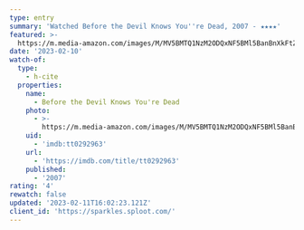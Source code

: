 ```yaml
---
type: entry
summary: 'Watched Before the Devil Knows You''re Dead, 2007 - ★★★★'
featured: >-
  https://m.media-amazon.com/images/M/MV5BMTQ1NzM2ODQxNF5BMl5BanBnXkFtZTcwMDczMDU1MQ@@._V1_SX300.jpg
date: '2023-02-10'
watch-of:
  type:
    - h-cite
  properties:
    name:
      - Before the Devil Knows You're Dead
    photo:
      - >-
        https://m.media-amazon.com/images/M/MV5BMTQ1NzM2ODQxNF5BMl5BanBnXkFtZTcwMDczMDU1MQ@@._V1_SX300.jpg
    uid:
      - 'imdb:tt0292963'
    url:
      - 'https://imdb.com/title/tt0292963'
    published:
      - '2007'
rating: '4'
rewatch: false
updated: '2023-02-11T16:02:23.121Z'
client_id: 'https://sparkles.sploot.com/'
---
```


